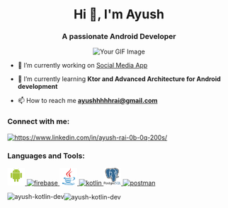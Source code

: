 <h1 align="center">Hi 👋, I'm Ayush</h1>
<h3 align="center">A passionate Android Developer</h3>
<p align="center">
  <img src="https://github.com/Ayush-Kotlin-Dev/profilereadme/blob/main/android.gif" alt="Your GIF Image" width="300" height="300">
</p>

- 🔭 I’m currently working on [Social Media App](https://github.com/Ayush-Kotlin-Dev/InstaU---Frontend-Android-App)

- 🌱 I’m currently learning **Ktor and Advanced Architecture for Android development**

- 📫 How to reach me **ayushhhhhrai@gmail.com**
<h3 align="left">Connect with me:</h3>
<p align="left">
<a href="https://linkedin.com/in/https://www.linkedin.com/in/ayush-rai-0b-0q-200s/" target="blank"><img align="center" src="https://raw.githubusercontent.com/rahuldkjain/github-profile-readme-generator/master/src/images/icons/Social/linked-in-alt.svg" alt="https://www.linkedin.com/in/ayush-rai-0b-0q-200s/" height="30" width="40" /></a>
</p>

<h3 align="left">Languages and Tools:</h3>
<p align="left"> <a href="https://developer.android.com" target="_blank" rel="noreferrer"> <img src="https://raw.githubusercontent.com/devicons/devicon/master/icons/android/android-original-wordmark.svg" alt="android" width="40" height="40"/> </a> <a href="https://firebase.google.com/" target="_blank" rel="noreferrer"> <img src="https://www.vectorlogo.zone/logos/firebase/firebase-icon.svg" alt="firebase" width="40" height="40"/> </a> <a href="https://www.java.com" target="_blank" rel="noreferrer"> <img src="https://raw.githubusercontent.com/devicons/devicon/master/icons/java/java-original.svg" alt="java" width="40" height="40"/> </a> <a href="https://kotlinlang.org" target="_blank" rel="noreferrer"> <img src="https://www.vectorlogo.zone/logos/kotlinlang/kotlinlang-icon.svg" alt="kotlin" width="40" height="40"/> </a> <a href="https://www.postgresql.org" target="_blank" rel="noreferrer"> <img src="https://raw.githubusercontent.com/devicons/devicon/master/icons/postgresql/postgresql-original-wordmark.svg" alt="postgresql" width="40" height="40"/> </a> <a href="https://postman.com" target="_blank" rel="noreferrer"> <img src="https://www.vectorlogo.zone/logos/getpostman/getpostman-icon.svg" alt="postman" width="40" height="40"/> </a> </p>

<p><img align="left" src="https://github-readme-stats.vercel.app/api/top-langs?username=ayush-kotlin-dev&show_icons=true&locale=en&layout=compact" alt="ayush-kotlin-dev" /></p>

<p><img align="center" src="https://github-readme-streak-stats.herokuapp.com/?user=ayush-kotlin-dev&" alt="ayush-kotlin-dev" /></p>
